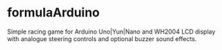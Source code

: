 # formulaArduino
Simple racing game for Arduino Uno|Yun|Nano and WH2004 LCD display with analogue steering controls and optional buzzer sound effects.
